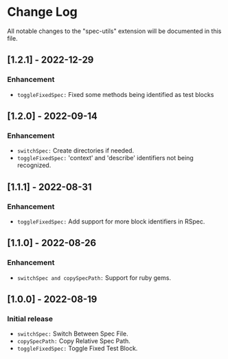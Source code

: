 # Change Log

All notable changes to the "spec-utils" extension will be documented in this file.

## [1.2.1] - 2022-12-29
### Enhancement

- `toggleFixedSpec:` Fixed some methods being identified as test blocks

## [1.2.0] - 2022-09-14
### Enhancement
- `switchSpec:` Create directories if needed.
- `toggleFixedSpec:` 'context' and 'describe' identifiers not being recognized.

## [1.1.1] - 2022-08-31
### Enhancement
- `toggleFixedSpec:` Add support for more block identifiers in RSpec.

## [1.1.0] - 2022-08-26
### Enhancement
- `switchSpec and copySpecPath:` Support for ruby gems.

## [1.0.0] - 2022-08-19
### Initial release
- `switchSpec:` Switch Between Spec File.
- `copySpecPath:` Copy Relative Spec Path.
- `toggleFixedSpec:` Toggle Fixed Test Block.
